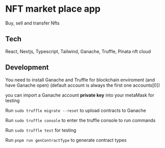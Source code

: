 # NFT market place app

Buy, sell and transfer Nfts

## Tech

React, Nextjs, Typescript, Tailwind, Ganache, Truffle, Pinata nft cloud

## Development

You need to install Ganache and Truffle for blockchain enviroment (and have Ganache open) (default account is always the first one accounts[0])

you can import a Ganache account **private key** into your metaMask for testing

Run `sudo truffle migrate --reset` to upload contracts to Ganache

Run `sudo truffle console` to enter the truffle console to run commands

Run `sudo truffle test` for testing

Run `pnpm run genContractType` to generate contract types
